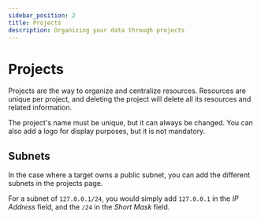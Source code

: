 ```yaml
---
sidebar_position: 2
title: Projects
description: Organizing your data through projects
---
```


# Projects

Projects are the way to organize and centralize resources. Resources are unique per project, and deleting the project will delete all its resources and related information.

The project's name must be unique, but it can always be changed. You can also add a logo for display purposes, but it is not mandatory.

## Subnets

In the case where a target owns a public subnet, you can add the different subnets in the projects page.

For a subnet of `127.0.0.1/24`, you would simply add `127.0.0.1` in the *IP Address* field, and the `/24` in the *Short Mask* field.

